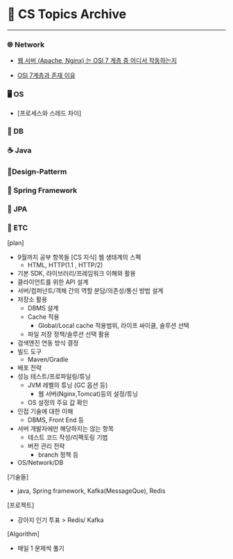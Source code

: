# 📑 CS Topics Archive 
----

### 🌐 Network  
-  [웹 서버 (Apache, Nginx) 는 OSI 7 계층 중 어디서 작동하는지](/TIL/Network/(Apache%2C%20Nginx)_%EB%8F%99%EC%9E%91%EC%9C%84%EC%B9%98.md)

- [OSI 7계층과 존재 이유](/TIL/Network/OSI_7%EA%B3%84%EC%B8%B5.md)  


### 🖥️ OS 
- [프로세스와 스레드 차이]

### 💾 DB 

### ☕ Java 

### 📁Design-Patterm

### 🌿 Spring Framework 

### 📘 JPA 

### 🔎 ETC 



[plan]
- 9월까지 공부 항목들 
[CS 지식]
웹 생태계의 스펙
    -   HTML, HTTP(1.1 , HTTP/2)
-   기본 SDK, 라이브러리/프레임워크 이해와 활용
-   클라이언트를 위한 API 설계
-   서버/컴퍼넌트/객체 간의 역할 분담/의존성/통신 방법 설계
-   저장소 활용
    -   DBMS 설계
    -   Cache 적용
        -   Global/Local cache 적용범위, 라이프 싸이클, 솔루션 선택
    -   파일 저장 정책/솔루션 선택 활용
-   검색엔진 연동 방식 결정
-   빌드 도구
    -   Maven/Gradle
-   배포 전략
-   성능 테스트/프로파일링/튜닝
    -   JVM 레벨의 튜닝 (GC 옵션 등)
        -   웹 서버(Nginx,Tomcat)등의 설정/튜닝
    -   OS 설정의 주요 값 확인
-   인접 기술에 대한 이해
    -   DBMS, Front End 등
-   서버 개발자에만 해당하지는 않는 항목
    -   테스트 코드 작성/리팩토링 기법
    -   버전 관리 전략
        -   branch 정책 등
- OS/Network/DB 

[기술들]
- java, Spring framework, Kafka(MessageQue), Redis

[프로젝트]
- 강아지 인기 투표 > Redis/ Kafka  

[Algorithm]
- 매일 1 문제씩 풀기 

